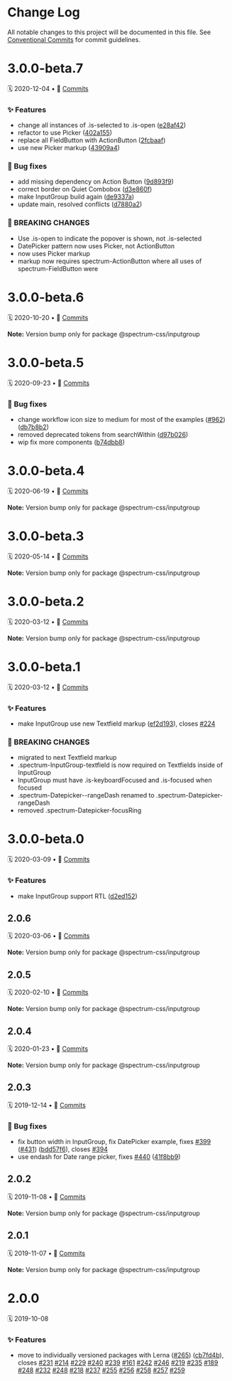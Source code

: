 # Change Log

All notable changes to this project will be documented in this file.
See [Conventional Commits](https://conventionalcommits.org) for commit guidelines.

<a name="3.0.0-beta.7"></a>
# 3.0.0-beta.7
🗓 2020-12-04 • 📝 [Commits](https://github.com/adobe/spectrum-css/compare/@spectrum-css/inputgroup@3.0.0-beta.6...@spectrum-css/inputgroup@3.0.0-beta.7)

### ✨ Features

* change all instances of .is-selected to .is-open ([e28af42](https://github.com/adobe/spectrum-css/commit/e28af42))
* refactor to use Picker ([402a155](https://github.com/adobe/spectrum-css/commit/402a155))
* replace all FieldButton with ActionButton ([2fcbaaf](https://github.com/adobe/spectrum-css/commit/2fcbaaf))
* use new Picker markup ([43909a4](https://github.com/adobe/spectrum-css/commit/43909a4))


### 🐛 Bug fixes

* add missing dependency on Action Button ([9d893f9](https://github.com/adobe/spectrum-css/commit/9d893f9))
* correct border on Quiet Combobox ([d3e860f](https://github.com/adobe/spectrum-css/commit/d3e860f))
* make InputGroup build again ([de9337a](https://github.com/adobe/spectrum-css/commit/de9337a))
* update main, resolved conflicts ([d7880a2](https://github.com/adobe/spectrum-css/commit/d7880a2))


### 🛑 BREAKING CHANGES

* Use .is-open to indicate the popover is shown, not .is-selected
* DatePicker pattern now uses Picker, not ActionButton
* now uses Picker markup
* markup now requires spectrum-ActionButton where all uses of spectrum-FieldButton were





<a name="3.0.0-beta.6"></a>
# 3.0.0-beta.6
🗓 2020-10-20 • 📝 [Commits](https://github.com/adobe/spectrum-css/compare/@spectrum-css/inputgroup@3.0.0-beta.5...@spectrum-css/inputgroup@3.0.0-beta.6)

**Note:** Version bump only for package @spectrum-css/inputgroup





<a name="3.0.0-beta.5"></a>
# 3.0.0-beta.5
🗓 2020-09-23 • 📝 [Commits](https://github.com/adobe/spectrum-css/compare/@spectrum-css/inputgroup@3.0.0-beta.4...@spectrum-css/inputgroup@3.0.0-beta.5)

### 🐛 Bug fixes

* change workflow icon size to medium for most of the examples ([#962](https://github.com/adobe/spectrum-css/issues/962)) ([db7b8b2](https://github.com/adobe/spectrum-css/commit/db7b8b2))
* removed deprecated tokens from searchWithin ([d97b026](https://github.com/adobe/spectrum-css/commit/d97b026))
* wip fix more components ([b74dbb8](https://github.com/adobe/spectrum-css/commit/b74dbb8))





<a name="3.0.0-beta.4"></a>
# 3.0.0-beta.4
🗓 2020-06-19 • 📝 [Commits](https://github.com/adobe/spectrum-css/compare/@spectrum-css/inputgroup@3.0.0-beta.3...@spectrum-css/inputgroup@3.0.0-beta.4)

**Note:** Version bump only for package @spectrum-css/inputgroup





<a name="3.0.0-beta.3"></a>
# 3.0.0-beta.3
🗓 2020-05-14 • 📝 [Commits](https://github.com/adobe/spectrum-css/compare/@spectrum-css/inputgroup@3.0.0-beta.2...@spectrum-css/inputgroup@3.0.0-beta.3)

**Note:** Version bump only for package @spectrum-css/inputgroup





<a name="3.0.0-beta.2"></a>
# 3.0.0-beta.2
🗓 2020-03-12 • 📝 [Commits](https://github.com/adobe/spectrum-css/compare/@spectrum-css/inputgroup@3.0.0-beta.1...@spectrum-css/inputgroup@3.0.0-beta.2)

**Note:** Version bump only for package @spectrum-css/inputgroup





<a name="3.0.0-beta.1"></a>
# 3.0.0-beta.1
🗓 2020-03-12 • 📝 [Commits](https://github.com/adobe/spectrum-css/compare/@spectrum-css/inputgroup@3.0.0-beta.0...@spectrum-css/inputgroup@3.0.0-beta.1)

### ✨ Features

* make InputGroup use new Textfield markup ([ef2d193](https://github.com/adobe/spectrum-css/commit/ef2d193)), closes [#224](https://github.com/adobe/spectrum-css/issues/224)


### 🛑 BREAKING CHANGES

* migrated to next Textfield markup
* .spectrum-InputGroup-textfield is now required on Textfields inside of InputGroup
* InputGroup must have .is-keyboardFocused and .is-focused when focused
* .spectrum-Datepicker--rangeDash renamed to .spectrum-Datepicker-rangeDash
* removed .spectrum-Datepicker-focusRing





<a name="3.0.0-beta.0"></a>
# 3.0.0-beta.0
🗓 2020-03-09 • 📝 [Commits](https://github.com/adobe/spectrum-css/compare/@spectrum-css/inputgroup@2.0.6...@spectrum-css/inputgroup@3.0.0-beta.0)

### ✨ Features

* make InputGroup support RTL ([d2ed152](https://github.com/adobe/spectrum-css/commit/d2ed152))





<a name="2.0.6"></a>
## 2.0.6
🗓 2020-03-06 • 📝 [Commits](https://github.com/adobe/spectrum-css/compare/@spectrum-css/inputgroup@2.0.5...@spectrum-css/inputgroup@2.0.6)

**Note:** Version bump only for package @spectrum-css/inputgroup





<a name="2.0.5"></a>
## 2.0.5
🗓 2020-02-10 • 📝 [Commits](https://github.com/adobe/spectrum-css/compare/@spectrum-css/inputgroup@2.0.4...@spectrum-css/inputgroup@2.0.5)

**Note:** Version bump only for package @spectrum-css/inputgroup





<a name="2.0.4"></a>
## 2.0.4
🗓 2020-01-23 • 📝 [Commits](https://github.com/adobe/spectrum-css/compare/@spectrum-css/inputgroup@2.0.3...@spectrum-css/inputgroup@2.0.4)

**Note:** Version bump only for package @spectrum-css/inputgroup





<a name="2.0.3"></a>
## 2.0.3
🗓 2019-12-14 • 📝 [Commits](https://github.com/adobe/spectrum-css/compare/@spectrum-css/inputgroup@2.0.2...@spectrum-css/inputgroup@2.0.3)

### 🐛 Bug fixes

* fix button width in InputGroup, fix DatePicker example, fixes [#399](https://github.com/adobe/spectrum-css/issues/399) ([#431](https://github.com/adobe/spectrum-css/issues/431)) ([bdd57f6](https://github.com/adobe/spectrum-css/commit/bdd57f6)), closes [#394](https://github.com/adobe/spectrum-css/issues/394)
* use endash for Date range picker, fixes [#440](https://github.com/adobe/spectrum-css/issues/440) ([41f8bb9](https://github.com/adobe/spectrum-css/commit/41f8bb9))





<a name="2.0.2"></a>
## 2.0.2
🗓 2019-11-08 • 📝 [Commits](https://github.com/adobe/spectrum-css/compare/@spectrum-css/inputgroup@2.0.1...@spectrum-css/inputgroup@2.0.2)

**Note:** Version bump only for package @spectrum-css/inputgroup





<a name="2.0.1"></a>
## 2.0.1
🗓 2019-11-07 • 📝 [Commits](https://github.com/adobe/spectrum-css/compare/@spectrum-css/inputgroup@2.0.0...@spectrum-css/inputgroup@2.0.1)

**Note:** Version bump only for package @spectrum-css/inputgroup





<a name="2.0.0"></a>
# 2.0.0
🗓 2019-10-08

### ✨ Features

* move to individually versioned packages with Lerna ([#265](https://github.com/adobe/spectrum-css/issues/265)) ([cb7fd4b](https://github.com/adobe/spectrum-css/commit/cb7fd4b)), closes [#231](https://github.com/adobe/spectrum-css/issues/231) [#214](https://github.com/adobe/spectrum-css/issues/214) [#229](https://github.com/adobe/spectrum-css/issues/229) [#240](https://github.com/adobe/spectrum-css/issues/240) [#239](https://github.com/adobe/spectrum-css/issues/239) [#161](https://github.com/adobe/spectrum-css/issues/161) [#242](https://github.com/adobe/spectrum-css/issues/242) [#246](https://github.com/adobe/spectrum-css/issues/246) [#219](https://github.com/adobe/spectrum-css/issues/219) [#235](https://github.com/adobe/spectrum-css/issues/235) [#189](https://github.com/adobe/spectrum-css/issues/189) [#248](https://github.com/adobe/spectrum-css/issues/248) [#232](https://github.com/adobe/spectrum-css/issues/232) [#248](https://github.com/adobe/spectrum-css/issues/248) [#218](https://github.com/adobe/spectrum-css/issues/218) [#237](https://github.com/adobe/spectrum-css/issues/237) [#255](https://github.com/adobe/spectrum-css/issues/255) [#256](https://github.com/adobe/spectrum-css/issues/256) [#258](https://github.com/adobe/spectrum-css/issues/258) [#257](https://github.com/adobe/spectrum-css/issues/257) [#259](https://github.com/adobe/spectrum-css/issues/259)
